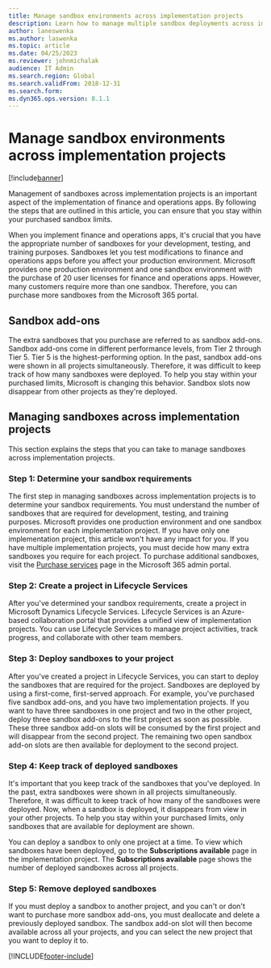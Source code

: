 ```yaml
---
title: Manage sandbox environments across implementation projects
description: Learn how to manage multiple sandbox deployments across implementation projects in Microsoft Dynamics Lifecycle Services.
author: laneswenka
ms.author: laswenka
ms.topic: article
ms.date: 04/25/2023
ms.reviewer: johnmichalak
audience: IT Admin
ms.search.region: Global
ms.search.validFrom: 2018-12-31
ms.search.form: 
ms.dyn365.ops.version: 8.1.1
---
```


# Manage sandbox environments across implementation projects

[!include[banner](../includes/preview-banner.md)]

Management of sandboxes across implementation projects is an important aspect of the implementation of finance and operations apps. By following the steps that are outlined in this article, you can ensure that you stay within your purchased sandbox limits.

When you implement finance and operations apps, it's crucial that you have the appropriate number of sandboxes for your development, testing, and training purposes. Sandboxes let you test modifications to finance and operations apps before you affect your production environment. Microsoft provides one production environment and one sandbox environment with the purchase of 20 user licenses for finance and operations apps. However, many customers require more than one sandbox. Therefore, you can purchase more sandboxes from the Microsoft 365 portal.

## Sandbox add-ons

The extra sandboxes that you purchase are referred to as sandbox add-ons. Sandbox add-ons come in different performance levels, from Tier 2 through Tier 5. Tier 5 is the highest-performing option. In the past, sandbox add-ons were shown in all projects simultaneously. Therefore, it was difficult to keep track of how many sandboxes were deployed. To help you stay within your purchased limits, Microsoft is changing this behavior. Sandbox slots now disappear from other projects as they're deployed.

## Managing sandboxes across implementation projects

This section explains the steps that you can take to manage sandboxes across implementation projects.

### Step 1: Determine your sandbox requirements

The first step in managing sandboxes across implementation projects is to determine your sandbox requirements. You must understand the number of sandboxes that are required for development, testing, and training purposes. Microsoft provides one production environment and one sandbox environment for each implementation project. If you have only one implementation project, this article won't have any impact for you. If you have multiple implementation projects, you must decide how many extra sandboxes you require for each project. To purchase additional sandboxes, visit the [Purchase services](https://admin.microsoft.com/Adminportal/Home#/catalog) page in the Microsoft 365 admin portal.

### Step 2: Create a project in Lifecycle Services

After you've determined your sandbox requirements, create a project in Microsoft Dynamics Lifecycle Services. Lifecycle Services is an Azure-based collaboration portal that provides a unified view of implementation projects. You can use Lifecycle Services to manage project activities, track progress, and collaborate with other team members.

### Step 3: Deploy sandboxes to your project

After you've created a project in Lifecycle Services, you can start to deploy the sandboxes that are required for the project. Sandboxes are deployed by using a first-come, first-served approach. For example, you've purchased five sandbox add-ons, and you have two implementation projects. If you want to have three sandboxes in one project and two in the other project, deploy three sandbox add-ons to the first project as soon as possible. These three sandbox add-on slots will be consumed by the first project and will disappear from the second project. The remaining two open sandbox add-on slots are then available for deployment to the second project.

### Step 4: Keep track of deployed sandboxes

It's important that you keep track of the sandboxes that you've deployed. In the past, extra sandboxes were shown in all projects simultaneously. Therefore, it was difficult to keep track of how many of the sandboxes were deployed. Now, when a sandbox is deployed, it disappears from view in your other projects. To help you stay within your purchased limits, only sandboxes that are available for deployment are shown.

You can deploy a sandbox to only one project at a time. To view which sandboxes have been deployed, go to the **Subscriptions available** page in the implementation project. The **Subscriptions available** page shows the number of deployed sandboxes across all projects.

### Step 5: Remove deployed sandboxes

If you must deploy a sandbox to another project, and you can't or don't want to purchase more sandbox add-ons, you must deallocate and delete a previously deployed sandbox. The sandbox add-on slot will then become available across all your projects, and you can select the new project that you want to deploy it to.

[!INCLUDE[footer-include](../../../includes/footer-banner.md)]
